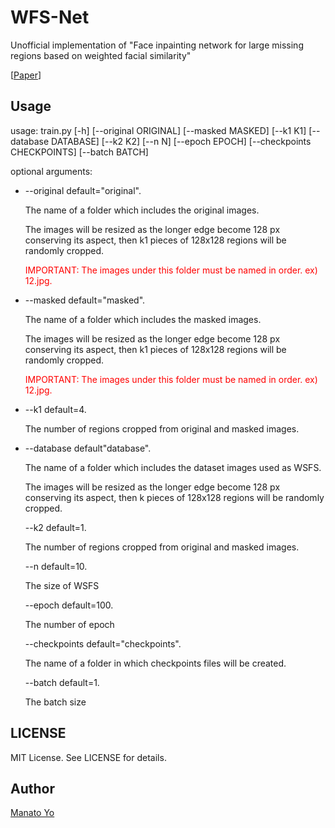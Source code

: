 # WFS-Net
<p>Unofficial implementation of "Face inpainting network for large missing regions based on weighted facial similarity"</p>

<p>[<a href="https://www.sciencedirect.com/science/article/abs/pii/S0925231219317941">Paper</a>]</p>

## Usage
usage: train.py [-h] [--original ORIGINAL] [--masked MASKED] [--k1 K1] [--database DATABASE] [--k2 K2] [--n N] [--epoch EPOCH]
                [--checkpoints CHECKPOINTS] [--batch BATCH]

optional arguments:
  
  - --original default="original". <p>The name of a folder which includes the original images.</p> <p>The images will be resized as the longer edge become 128 px conserving its aspect, then k1 pieces of 128x128 regions will be randomly cropped.</p> <p style="color: red">IMPORTANT: The images under this folder must be named in order. ex) 12.jpg.</p>
  - --masked default="masked". <p>The name of a folder which includes the masked images.</p> <p>The images will be resized as the longer edge become 128 px conserving its aspect, then k1 pieces of 128x128 regions will be randomly cropped.</p> <p style="color: red">IMPORTANT: The images under this folder must be named in order. ex) 12.jpg.</p>

  - --k1 default=4. <p>The number of regions cropped from original and masked images.</p>

  - --database default"database". <p>The name of a folder which includes the dataset images used as WSFS.</p> <p>The images will be resized as the longer edge become 128 px conserving its aspect, then k pieces of 128x128 regions will be randomly cropped.</p>
  --k2 default=1. <p>The number of regions cropped from original and masked images.</p>
  --n default=10. <p>The size of WSFS</p>
  --epoch default=100. <p>The number of epoch</p>
  --checkpoints default="checkpoints". <p>The name of a folder in which checkpoints files will be created.</p>
  --batch default=1. <p>The batch size</p>

## LICENSE
MIT License. See LICENSE for details.

## Author
<a href="https://twitter.com/manatoy_jpn">Manato Yo</a>
